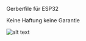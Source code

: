 Gerberfile für ESP32

Keine Haftung keine Garantie

![alt text](https://github.com/Parodontitis/misc/blob/main/ESP32.png?raw=true)
